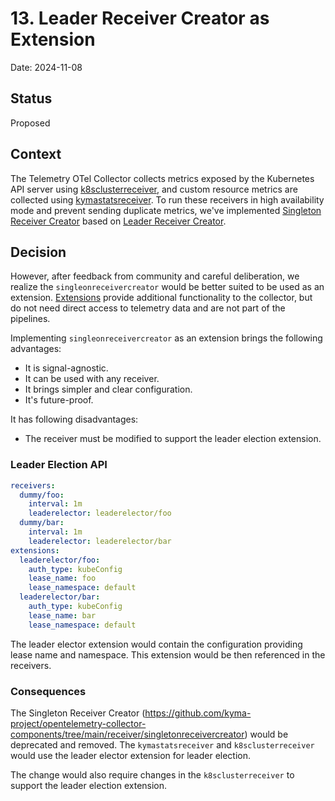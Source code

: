 # 13. Leader Receiver Creator as Extension

Date: 2024-11-08

## Status
Proposed

## Context

The Telemetry OTel Collector collects metrics exposed by the Kubernetes API server using [k8sclusterreceiver](https://github.com/open-telemetry/opentelemetry-collector-contrib/tree/main/receiver/k8sclusterreceiver), 
and custom resource metrics are collected using [kymastatsreceiver](https://github.com/kyma-project/opentelemetry-collector-components/tree/main/receiver/kymastatsreceiver). 
To run these receivers in high availability mode and prevent sending duplicate metrics, we've implemented [Singleton Receiver Creator](https://github.com/kyma-project/opentelemetry-collector-components/tree/main/receiver/singletonreceivercreator) based on [Leader Receiver Creator](./012-leader-receiver-creator.md).

## Decision
However, after feedback from community and careful deliberation, we realize the `singleonreceivercreator` would be better suited to be used as an extension.
[Extensions](https://github.com/open-telemetry/opentelemetry-collector/blob/main/extension/README.md?plain=1) provide additional functionality to the collector, but do not need direct access to telemetry data and are not part of the pipelines.

Implementing `singleonreceivercreator` as an extension brings the following advantages:
- It is signal-agnostic.
- It can be used with any receiver.
- It brings simpler and clear configuration.
- It's future-proof.

It has following disadvantages:
- The receiver must be modified to support the leader election extension.


### Leader Election API

```yaml
receivers:
  dummy/foo:
    interval: 1m
    leaderelector: leaderelector/foo
  dummy/bar:
    interval: 1m
    leaderelector: leaderelector/bar
extensions:
  leaderelector/foo:
    auth_type: kubeConfig
    lease_name: foo
    lease_namespace: default
  leaderelector/bar:
    auth_type: kubeConfig
    lease_name: bar
    lease_namespace: default
```

The leader elector extension would contain the configuration providing lease name and namespace. This extension would be then referenced in the receivers.

### Consequences
The Singleton Receiver Creator (https://github.com/kyma-project/opentelemetry-collector-components/tree/main/receiver/singletonreceivercreator) would be deprecated and removed. The `kymastatsreceiver` and `k8sclusterreceiver` would use the leader elector extension for leader election.

The change would also require changes in the `k8sclusterreceiver` to support the leader election extension.


